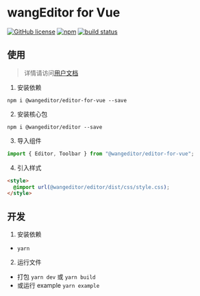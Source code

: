 # wangEditor for Vue
[![GitHub license](https://img.shields.io/badge/license-MIT-blue.svg)](https://github.com/facebook/react/blob/main/LICENSE) [![npm](https://img.shields.io/npm/v/@wangeditor/editor-for-vue.svg)](https://www.npmjs.com/package/@wangeditor/editor-for-vue/v/next) [![build status](https://github.com/vuejs/vue-next/actions/workflows/ci.yml/badge.svg?branch=master)](https://github.com/wangeditor-team/wangEditor-for-vue/actions)

## 使用

> 详情请访问[用户文档](https://www.wangeditor.com/v5/guide/for-frame.html#vue2)

1. 安装依赖

```shell
npm i @wangeditor/editor-for-vue --save
```

2. 安装核心包

```shell
npm i @wangeditor/editor --save
```

3. 导入组件

```ts
import { Editor, Toolbar } from "@wangeditor/editor-for-vue";
```

4. 引入样式

```html
<style>
  @import url(@wangeditor/editor/dist/css/style.css);
</style>
```

## 开发

1. 安装依赖
  - `yarn`

2. 运行文件
  - 打包 `yarn dev` 或 `yarn build`
  - 或运行 example `yarn example`

